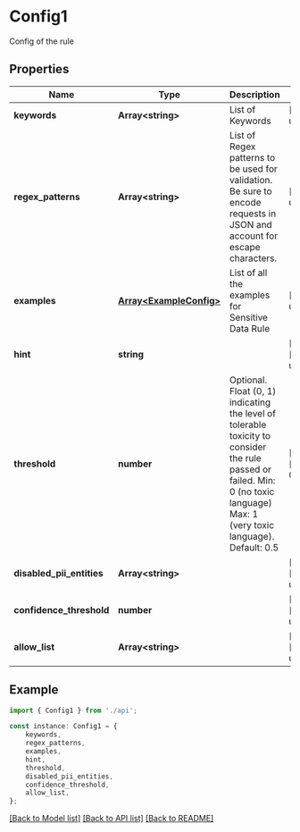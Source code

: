 # Config1

Config of the rule

## Properties

Name | Type | Description | Notes
------------ | ------------- | ------------- | -------------
**keywords** | **Array&lt;string&gt;** | List of Keywords | [default to undefined]
**regex_patterns** | **Array&lt;string&gt;** | List of Regex patterns to be used for validation. Be sure to encode requests in JSON and account for escape characters. | [default to undefined]
**examples** | [**Array&lt;ExampleConfig&gt;**](ExampleConfig.md) | List of all the examples for Sensitive Data Rule | [default to undefined]
**hint** | **string** |  | [optional] [default to undefined]
**threshold** | **number** | Optional. Float (0, 1) indicating the level of tolerable toxicity to consider the rule passed or failed. Min: 0 (no toxic language) Max: 1 (very toxic language). Default: 0.5 | [optional] [default to 0.5]
**disabled_pii_entities** | **Array&lt;string&gt;** |  | [optional] [default to undefined]
**confidence_threshold** | **number** |  | [optional] [default to undefined]
**allow_list** | **Array&lt;string&gt;** |  | [optional] [default to undefined]

## Example

```typescript
import { Config1 } from './api';

const instance: Config1 = {
    keywords,
    regex_patterns,
    examples,
    hint,
    threshold,
    disabled_pii_entities,
    confidence_threshold,
    allow_list,
};
```

[[Back to Model list]](../README.md#documentation-for-models) [[Back to API list]](../README.md#documentation-for-api-endpoints) [[Back to README]](../README.md)
